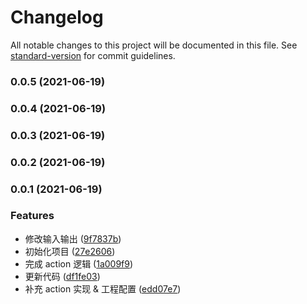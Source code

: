 # Changelog

All notable changes to this project will be documented in this file. See [standard-version](https://github.com/conventional-changelog/standard-version) for commit guidelines.

### 0.0.5 (2021-06-19)

### 0.0.4 (2021-06-19)

### 0.0.3 (2021-06-19)

### 0.0.2 (2021-06-19)

### 0.0.1 (2021-06-19)


### Features

* 修改输入输出 ([9f7837b](https://github.com/hadeshe93/gh-action-aliyun-oss/commit/9f7837bb587e245a9564e7a18b900353c092aacc))
* 初始化项目 ([27e2606](https://github.com/hadeshe93/gh-action-aliyun-oss/commit/27e260651db8147ae62a3dadb0f45312243c4e0e))
* 完成 action 逻辑 ([1a009f9](https://github.com/hadeshe93/gh-action-aliyun-oss/commit/1a009f923447a232d5fa586faeab9dee37be730c))
* 更新代码 ([df1fe03](https://github.com/hadeshe93/gh-action-aliyun-oss/commit/df1fe033a627c1473efe9eb60e599d671dffa6d6))
* 补充 action 实现 & 工程配置 ([edd07e7](https://github.com/hadeshe93/gh-action-aliyun-oss/commit/edd07e71831de1c0e2431ed7753e690b736ab247))
